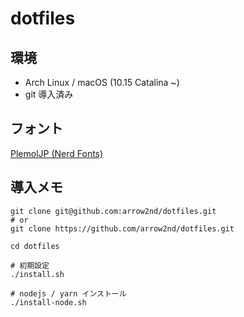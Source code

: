 # dotfiles

## 環境

- Arch Linux / macOS (10.15 Catalina ~)
- git 導入済み

## フォント

[PlemolJP (Nerd Fonts)](https://github.com/yuru7/PlemolJP)

## 導入メモ

```
git clone git@github.com:arrow2nd/dotfiles.git
# or
git clone https://github.com/arrow2nd/dotfiles.git

cd dotfiles

# 初期設定
./install.sh

# nodejs / yarn インストール
./install-node.sh
```
